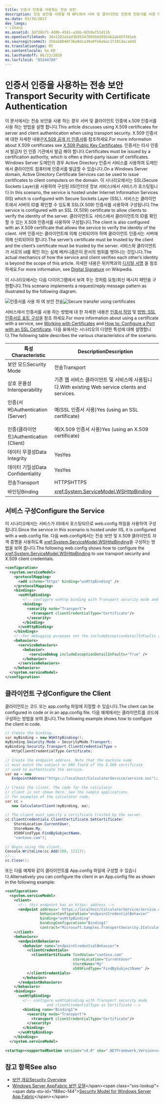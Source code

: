 ```yaml
---
title: 인증서 인증을 사용하는 전송 보안
description: 전송 보안을 사용할 때 WFC에서 서버 및 클라이언트 인증에 인증서를 사용 하는 방법에 대해 알아봅니다.
ms.date: 03/30/2017
dev_langs:
- csharp
ms.assetid: 3d726b71-4d8b-4581-a3bb-02b9af51d11b
ms.openlocfilehash: 3da1202a5ad3b953470b50dd5924b2ab45f301eb
ms.sourcegitcommit: 358a28048f36a8dca39a9fe6e6ac1f1913acadd5
ms.translationtype: MT
ms.contentlocale: ko-KR
ms.lasthandoff: 06/23/2020
ms.locfileid: "85244780"
---
```

# <a name="transport-security-with-certificate-authentication"></a><span data-ttu-id="f88ec-103">인증서 인증을 사용하는 전송 보안</span><span class="sxs-lookup"><span data-stu-id="f88ec-103">Transport Security with Certificate Authentication</span></span>

<span data-ttu-id="f88ec-104">이 문서에서는 전송 보안을 사용 하는 경우 서버 및 클라이언트 인증에 x.509 인증서를 사용 하는 방법을 설명 합니다.</span><span class="sxs-lookup"><span data-stu-id="f88ec-104">This article discusses using X.509 certificates for server and client authentication when using transport security.</span></span> <span data-ttu-id="f88ec-105">X.509 인증서에 대한 자세한 내용은[X.509 공개 키 인증서](/windows/desktop/SecCertEnroll/about-x-509-public-key-certificates)를 참조하세요.</span><span class="sxs-lookup"><span data-stu-id="f88ec-105">For more information about X.509 certificates see [X.509 Public Key Certificates](/windows/desktop/SecCertEnroll/about-x-509-public-key-certificates).</span></span> <span data-ttu-id="f88ec-106">인증서는 타사 인증서 발급자 인 인증 기관에서 발급 해야 합니다.</span><span class="sxs-lookup"><span data-stu-id="f88ec-106">Certificates must be issued by a certification authority, which is often a third-party issuer of certificates.</span></span> <span data-ttu-id="f88ec-107">Windows Server 도메인의 경우 Active Directory 인증서 서비스를 사용하여 도메인에서 클라이언트 컴퓨터에 인증서를 발급할 수 있습니다.</span><span class="sxs-lookup"><span data-stu-id="f88ec-107">On a Windows Server domain, Active Directory Certificate Services can be used to issue certificates to client computers on the domain.</span></span> <span data-ttu-id="f88ec-108">이 시나리오에서는 SSL(Secure Sockets Layer)을 사용하여 구성된 IIS(인터넷 정보 서비스)에서 서비스가 호스팅됩니다.</span><span class="sxs-lookup"><span data-stu-id="f88ec-108">In this scenario, the service is hosted under Internet Information Services (IIS) which is configured with Secure Sockets Layer (SSL).</span></span> <span data-ttu-id="f88ec-109">서비스는 클라이언트에서 서버의 ID를 확인할 수 있도록 SSL(X.509) 인증서를 사용하여 구성됩니다.</span><span class="sxs-lookup"><span data-stu-id="f88ec-109">The service is configured with an SSL (X.509) certificate to allow clients to verify the identity of the server.</span></span> <span data-ttu-id="f88ec-110">클라이언트도 서비스에서 클라이언트의 ID를 확인할 수 있는 X.509 인증서를 사용하여 구성됩니다.</span><span class="sxs-lookup"><span data-stu-id="f88ec-110">The client is also configured with an X.509 certificate that allows the service to verify the identity of the client.</span></span> <span data-ttu-id="f88ec-111">서버 인증서는 클라이언트에 의해 신뢰되어야 하며 클라이언트 인증서는 서버에 의해 신뢰되어야 합니다.</span><span class="sxs-lookup"><span data-stu-id="f88ec-111">The server’s certificate must be trusted by the client and the client’s certificate must be trusted by the server.</span></span> <span data-ttu-id="f88ec-112">서비스와 클라이언트가 서로의 id를 확인 하는 실제 메커니즘은이 문서의 범위를 벗어나는 것입니다.</span><span class="sxs-lookup"><span data-stu-id="f88ec-112">The actual mechanics of how the service and client verifies each other’s identity is beyond the scope of this article.</span></span> <span data-ttu-id="f88ec-113">자세한 내용은 위키백과의 [디지털 서명](https://en.wikipedia.org/wiki/Digital_signature) 을 참조 하세요.</span><span class="sxs-lookup"><span data-stu-id="f88ec-113">For more information, see [Digital Signature](https://en.wikipedia.org/wiki/Digital_signature) on Wikipedia.</span></span>
  
 <span data-ttu-id="f88ec-114">이 시나리오에서는 다음 다이어그램에서 보여 주는 것처럼 요청/회신 메시지 패턴을 구현합니다.</span><span class="sxs-lookup"><span data-stu-id="f88ec-114">This scenario implements a request/reply message pattern as illustrated by the following diagram.</span></span>  
  
 <span data-ttu-id="f88ec-115">![인증서를 사용 하 여 보안 전송](media/8f7b8968-899f-4538-a9e8-0eaa872a291c.gif "8f7b8968-899f-4538-a9e8-0eaa872a291c")</span><span class="sxs-lookup"><span data-stu-id="f88ec-115">![Secure transfer using certificates](media/8f7b8968-899f-4538-a9e8-0eaa872a291c.gif "8f7b8968-899f-4538-a9e8-0eaa872a291c")</span></span>  
  
 <span data-ttu-id="f88ec-116">서비스에서 인증서를 사용 하는 방법에 대 한 자세한 내용은 [인증서 작업](working-with-certificates.md) 및 [방법: SSL 인증서로 포트 구성](how-to-configure-a-port-with-an-ssl-certificate.md)을 참조 하세요.</span><span class="sxs-lookup"><span data-stu-id="f88ec-116">For more information about using a certificate with a service, see [Working with Certificates](working-with-certificates.md) and [How to: Configure a Port with an SSL Certificate](how-to-configure-a-port-with-an-ssl-certificate.md).</span></span> <span data-ttu-id="f88ec-117">다음 표에서는 시나리오의 다양한 특성에 대해 설명합니다.</span><span class="sxs-lookup"><span data-stu-id="f88ec-117">The following table describes the various characteristics of the scenario.</span></span>  
  
|<span data-ttu-id="f88ec-118">특성</span><span class="sxs-lookup"><span data-stu-id="f88ec-118">Characteristic</span></span>|<span data-ttu-id="f88ec-119">Description</span><span class="sxs-lookup"><span data-stu-id="f88ec-119">Description</span></span>|  
|--------------------|-----------------|  
|<span data-ttu-id="f88ec-120">보안 모드</span><span class="sxs-lookup"><span data-stu-id="f88ec-120">Security Mode</span></span>|<span data-ttu-id="f88ec-121">전송</span><span class="sxs-lookup"><span data-stu-id="f88ec-121">Transport</span></span>|  
|<span data-ttu-id="f88ec-122">상호 운용성</span><span class="sxs-lookup"><span data-stu-id="f88ec-122">Interoperability</span></span>|<span data-ttu-id="f88ec-123">기존 웹 서비스 클라이언트 및 서비스에 사용됩니다.</span><span class="sxs-lookup"><span data-stu-id="f88ec-123">With existing Web service clients and services.</span></span>|  
|<span data-ttu-id="f88ec-124">인증(서버)</span><span class="sxs-lookup"><span data-stu-id="f88ec-124">Authentication (Server)</span></span><br /><br /> <span data-ttu-id="f88ec-125">인증(클라이언트)</span><span class="sxs-lookup"><span data-stu-id="f88ec-125">Authentication (Client)</span></span>|<span data-ttu-id="f88ec-126">예(SSL 인증서 사용)</span><span class="sxs-lookup"><span data-stu-id="f88ec-126">Yes (using an SSL certificate)</span></span><br /><br /> <span data-ttu-id="f88ec-127">예(X.509 인증서 사용)</span><span class="sxs-lookup"><span data-stu-id="f88ec-127">Yes (using an X.509 certificate)</span></span>|  
|<span data-ttu-id="f88ec-128">데이터 무결성</span><span class="sxs-lookup"><span data-stu-id="f88ec-128">Data Integrity</span></span>|<span data-ttu-id="f88ec-129">Yes</span><span class="sxs-lookup"><span data-stu-id="f88ec-129">Yes</span></span>|  
|<span data-ttu-id="f88ec-130">데이터 기밀성</span><span class="sxs-lookup"><span data-stu-id="f88ec-130">Data Confidentiality</span></span>|<span data-ttu-id="f88ec-131">Yes</span><span class="sxs-lookup"><span data-stu-id="f88ec-131">Yes</span></span>|  
|<span data-ttu-id="f88ec-132">전송</span><span class="sxs-lookup"><span data-stu-id="f88ec-132">Transport</span></span>|<span data-ttu-id="f88ec-133">HTTPS</span><span class="sxs-lookup"><span data-stu-id="f88ec-133">HTTPS</span></span>|  
|<span data-ttu-id="f88ec-134">바인딩</span><span class="sxs-lookup"><span data-stu-id="f88ec-134">Binding</span></span>|<xref:System.ServiceModel.WSHttpBinding>|  
  
## <a name="configure-the-service"></a><span data-ttu-id="f88ec-135">서비스 구성</span><span class="sxs-lookup"><span data-stu-id="f88ec-135">Configure the Service</span></span>  
 <span data-ttu-id="f88ec-136">이 시나리오에서는 서비스가 IIS에서 호스팅되므로 web.config 파일을 사용하여 구성됩니다.</span><span class="sxs-lookup"><span data-stu-id="f88ec-136">Since the service in this scenario is hosted under IIS, it is configured with a web.config file.</span></span> <span data-ttu-id="f88ec-137">다음 web.config에서는 전송 보안 및 X.509 클라이언트 자격 증명을 사용하도록 <xref:System.ServiceModel.WSHttpBinding>을 구성하는 방법을 보여 줍니다.</span><span class="sxs-lookup"><span data-stu-id="f88ec-137">The following web.config shows how to configure the <xref:System.ServiceModel.WSHttpBinding> to use transport security and X.509 client credentials.</span></span>  
  
```xml  
<configuration>  
  <system.serviceModel>  
    <protocolMapping>  
      <add scheme="https" binding="wsHttpBinding" />  
    </protocolMapping>  
    <bindings>  
      <wsHttpBinding>  
        <!-- configure wsHttp binding with Transport security mode and clientCredentialType as Certificate -->  
        <binding>  
          <security mode="Transport">  
            <transport clientCredentialType="Certificate"/>
          </security>  
        </binding>  
      </wsHttpBinding>  
    </bindings>  
    <!--For debugging purposes set the includeExceptionDetailInFaults attribute to true-->  
    <behaviors>  
      <serviceBehaviors>  
        <behavior>
           <serviceDebug includeExceptionDetailInFaults="True" />  
        </behavior>  
      </serviceBehaviors>  
    </behaviors>  
  </system.serviceModel>  
</configuration>  
```  
  
## <a name="configure-the-client"></a><span data-ttu-id="f88ec-138">클라이언트 구성</span><span class="sxs-lookup"><span data-stu-id="f88ec-138">Configure the Client</span></span>  
 <span data-ttu-id="f88ec-139">클라이언트는 코드 또는 app.config 파일에 지정할 수 있습니다.</span><span class="sxs-lookup"><span data-stu-id="f88ec-139">The client can be configured in code or in an app.config file.</span></span> <span data-ttu-id="f88ec-140">다음 예제에서는 클라이언트를 코드에 구성하는 방법을 보여 줍니다.</span><span class="sxs-lookup"><span data-stu-id="f88ec-140">The following example shows how to configure the client in code.</span></span>  
  
```csharp
// Create the binding.  
var myBinding = new WSHttpBinding();  
myBinding.Security.Mode = SecurityMode.Transport;  
myBinding.Security.Transport.ClientCredentialType =  
   HttpClientCredentialType.Certificate;  
  
// Create the endpoint address. Note that the machine name
// must match the subject or DNS field of the X.509 certificate  
// used to authenticate the service.
var ea = new  
   EndpointAddress("https://localhost/CalculatorService/service.svc");  
  
// Create the client. The code for the calculator
// client is not shown here. See the sample applications  
// for examples of the calculator code.  
var cc =  
   new CalculatorClient(myBinding, ea);  
  
// The client must specify a certificate trusted by the server.  
cc.ClientCredentials.ClientCertificate.SetCertificate(  
    StoreLocation.CurrentUser,  
    StoreName.My,  
    X509FindType.FindBySubjectName,  
    "contoso.com");  
  
// Begin using the client.  
Console.WriteLine(cc.Add(100, 1111));  
//...  
cc.Close();  
```  
  
 <span data-ttu-id="f88ec-141">또는 다음 예제와 같이 클라이언트를 App.config 파일에 구성할 수 있습니다.</span><span class="sxs-lookup"><span data-stu-id="f88ec-141">Alternatively you can configure the client in an App.config file as shown in the following example:</span></span>  
  
```xml  
<configuration>  
  <system.serviceModel>  
    <client>  
      <!-- this endpoint has an https: address -->  
      <endpoint address=" https://localhost/CalculatorService/service.svc "
                behaviorConfiguration="endpointCredentialBehavior"  
                binding="wsHttpBinding"
                bindingConfiguration="Binding1"
                contract="Microsoft.Samples.TransportSecurity.ICalculator"/>  
    </client>  
    <behaviors>  
      <endpointBehaviors>  
        <behavior name="endpointCredentialBehavior">  
          <clientCredentials>  
            <clientCertificate findValue="contoso.com"  
                               storeLocation="CurrentUser"  
                               storeName="My"  
                               x509FindType="FindBySubjectName" />  
          </clientCredentials>  
        </behavior>  
      </endpointBehaviors>  
    </behaviors>  
    <bindings>  
      <wsHttpBinding>  
        <!-- configure wsHttpbinding with Transport security mode  
                   and clientCredentialType as Certificate -->  
        <binding name="Binding1">  
          <security mode="Transport">  
            <transport clientCredentialType="Certificate"/>  
          </security>  
        </binding>  
      </wsHttpBinding>  
    </bindings>  
  </system.serviceModel>  
  
<startup><supportedRuntime version="v4.0" sku=".NETFramework,Version=v4.0"/></startup></configuration>  
```  
  
## <a name="see-also"></a><span data-ttu-id="f88ec-142">참고 항목</span><span class="sxs-lookup"><span data-stu-id="f88ec-142">See also</span></span>

- [<span data-ttu-id="f88ec-143">보안 개요</span><span class="sxs-lookup"><span data-stu-id="f88ec-143">Security Overview</span></span>](security-overview.md)
- <span data-ttu-id="f88ec-144">[Windows Server AppFabric 보안 모델](https://docs.microsoft.com/previous-versions/appfabric/ee677202(v=azure.10))</span><span class="sxs-lookup"><span data-stu-id="f88ec-144">[Security Model for Windows Server App Fabric](https://docs.microsoft.com/previous-versions/appfabric/ee677202(v=azure.10))</span></span>
